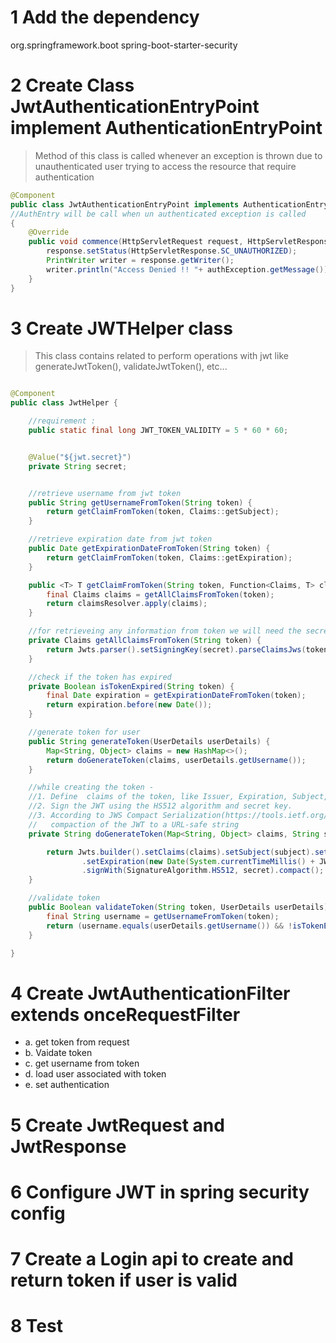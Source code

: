 # 1 Add the dependency

<dependency>
    <groupId>org.springframework.boot</groupId>
    <artifactId>spring-boot-starter-security</artifactId>
</dependency>


# 2 Create Class JwtAuthenticationEntryPoint implement AuthenticationEntryPoint

> Method of this class is called whenever an exception is thrown due to unauthenticated user trying to access the resource that require authentication

``` Java
@Component
public class JwtAuthenticationEntryPoint implements AuthenticationEntryPoint    
//AuthEntry will be call when un authenticated exception is called
{
    @Override
    public void commence(HttpServletRequest request, HttpServletResponse response, AuthenticationException authException) throws IOException, ServletException {
        response.setStatus(HttpServletResponse.SC_UNAUTHORIZED);
        PrintWriter writer = response.getWriter();
        writer.println("Access Denied !! "+ authException.getMessage());
    }
}

```

# 3 Create JWTHelper class
> This class contains related to perform operations with jwt like generateJwtToken(), validateJwtToken(), etc...

``` Java

@Component
public class JwtHelper {

    //requirement :
    public static final long JWT_TOKEN_VALIDITY = 5 * 60 * 60;


    @Value("${jwt.secret}")
    private String secret;


    //retrieve username from jwt token
    public String getUsernameFromToken(String token) {
        return getClaimFromToken(token, Claims::getSubject);
    }

    //retrieve expiration date from jwt token
    public Date getExpirationDateFromToken(String token) {
        return getClaimFromToken(token, Claims::getExpiration);
    }

    public <T> T getClaimFromToken(String token, Function<Claims, T> claimsResolver) {
        final Claims claims = getAllClaimsFromToken(token);
        return claimsResolver.apply(claims);
    }

    //for retrieveing any information from token we will need the secret key
    private Claims getAllClaimsFromToken(String token) {
        return Jwts.parser().setSigningKey(secret).parseClaimsJws(token).getBody();
    }

    //check if the token has expired
    private Boolean isTokenExpired(String token) {
        final Date expiration = getExpirationDateFromToken(token);
        return expiration.before(new Date());
    }

    //generate token for user
    public String generateToken(UserDetails userDetails) {
        Map<String, Object> claims = new HashMap<>();
        return doGenerateToken(claims, userDetails.getUsername());
    }

    //while creating the token -
    //1. Define  claims of the token, like Issuer, Expiration, Subject, and the ID
    //2. Sign the JWT using the HS512 algorithm and secret key.
    //3. According to JWS Compact Serialization(https://tools.ietf.org/html/draft-ietf-jose-json-web-signature-41#section-3.1)
    //   compaction of the JWT to a URL-safe string
    private String doGenerateToken(Map<String, Object> claims, String subject) {

        return Jwts.builder().setClaims(claims).setSubject(subject).setIssuedAt(new Date(System.currentTimeMillis()))
                .setExpiration(new Date(System.currentTimeMillis() + JWT_TOKEN_VALIDITY * 1000))
                .signWith(SignatureAlgorithm.HS512, secret).compact();
    }

    //validate token
    public Boolean validateToken(String token, UserDetails userDetails) {
        final String username = getUsernameFromToken(token);
        return (username.equals(userDetails.getUsername()) && !isTokenExpired(token));
    }

}
```
# 4 Create JwtAuthenticationFilter extends onceRequestFilter

* a. get token from request
* b. Vaidate token
* c. get username from token
* d. load user associated with token
* e. set authentication

# 5 Create JwtRequest and JwtResponse

# 6 Configure JWT in spring security config

# 7 Create a Login api to create and return token if user is valid

# 8 Test 